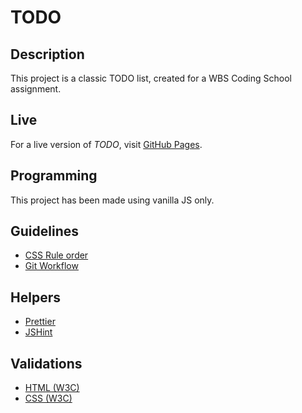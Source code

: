 # TODO

## Description

This project is a classic TODO list, created for a WBS Coding School assignment.

## Live
For a live version of *TODO*, visit [GitHub Pages](https://memocan40.github.io/TodoList/public/).

## Programming

This project has been made using vanilla JS only.

## Guidelines
* [CSS Rule order](https://9elements.com/css-rule-order)
* [Git Workflow](https://widukin.github.io/NotAnotherCookBook/asides/github_workflow/gitworkflow.html)

## Helpers
* [Prettier](https://prettier.io/)
* [JSHint](https://jshint.com/)


## Validations
* [HTML (W3C)](https://validator.w3.org)
* [CSS (W3C)](https://jigsaw.w3.org/css-validator)